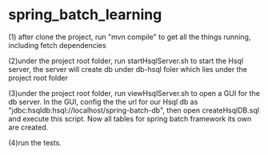spring_batch_learning
=====================

(1) after clone the project, run "mvn compile" to get all the things running, including fetch dependencies

(2)under the project root folder, run startHsqlServer.sh to start the Hsql server, the server will create db
   under db-hsql foler which lies under the project root folder

(3)under the project root folder, run viewHsqlServer.sh to open a GUI for the db server. In the GUI, config the
   the url for our Hsql db as "jdbc:hsqldb:hsql://localhost/spring-batch-db", then open createHsqlDB.sql and execute this script. Now all tables for spring batch framework its own are created.

(4)run the tests.